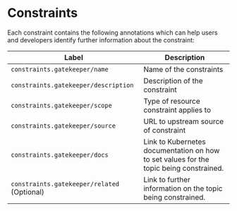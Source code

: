 # Constraints

Each constraint contains the following annotations which can help users and developers identify further information about the constraint:

|Label|Description|
|--|--|
|`constraints.gatekeeper/name`| Name of the constraints |
|`constraints.gatekeeper/description`| Description of the constraint |
|`constraints.gatekeeper/scope`| Type of resource constraint applies to |
|`constraints.gatekeeper/source`| URL to upstream source of constraint |
|`constraints.gatekeeper/docs`| Link to Kubernetes documentation on how to set values for the topic being constrained. |
|`constraints.gatekeeper/related` (Optional) | Link to further information on the topic being constrained. |
